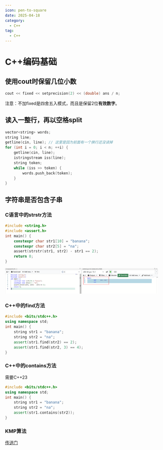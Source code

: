 ```yaml
---
icon: pen-to-square
date: 2025-04-18
category:
  - C++
tag:
  - C++
---
```


# C++编码基础

## 使用cout时保留几位小数

```cpp
cout << fixed << setprecision(2) << (double) ans / n;
```

注意：不加fixed是四舍五入模式，而且是保留2位**有效数字**。

## 读入一整行，再以空格split

```cpp
vector<string> words;
string line;
getline(cin, line); // 这里是因为前面有一个换行还没读掉
for (int i = 0; i < n; ++i) {
    getline(cin, line);
    istringstream iss(line);
    string token;
    while (iss >> token) {
        words.push_back(token);
    }
}
```
## 字符串是否包含子串

### C语言中的strstr方法

```c
#include <string.h>
#include <assert.h>
int main() {
    constexpr char str1[10] = "banana";
    constexpr char str2[5] = "na";
    assert(strstr(str1, str2) - str1 == 2);
    return 0;
}
```

![](/assets/images/cpp/basic-strstr.png)

### C++中的find方法

```cpp
#include <bits/stdc++.h>
using namespace std;
int main() {
    string str1 = "banana";
    string str2 = "na";
    assert(str1.find(str2) == 2);
    assert(str1.find(str2, 3) == 4);
}
```

### C++中的contains方法

需要C++23

```cpp
#include <bits/stdc++.h>
using namespace std;
int main() {
    string str1 = "banana";
    string str2 = "na";
    assert(str1.contains(str2));
}
```

### KMP算法

[传送门](../algo/kmp.html)

